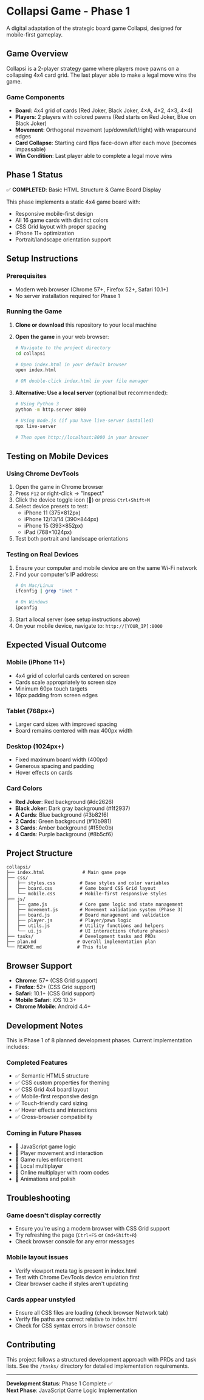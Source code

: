 # Collapsi Game - Phase 1

A digital adaptation of the strategic board game Collapsi, designed for mobile-first gameplay.

## Game Overview

Collapsi is a 2-player strategy game where players move pawns on a collapsing 4x4 card grid. The last player able to make a legal move wins the game.

### Game Components
- **Board**: 4x4 grid of cards (Red Joker, Black Joker, 4×A, 4×2, 4×3, 4×4)
- **Players**: 2 players with colored pawns (Red starts on Red Joker, Blue on Black Joker)
- **Movement**: Orthogonal movement (up/down/left/right) with wraparound edges
- **Card Collapse**: Starting card flips face-down after each move (becomes impassable)
- **Win Condition**: Last player able to complete a legal move wins

## Phase 1 Status

✅ **COMPLETED**: Basic HTML Structure & Game Board Display

This phase implements a static 4x4 game board with:
- Responsive mobile-first design
- All 16 game cards with distinct colors
- CSS Grid layout with proper spacing
- iPhone 11+ optimization
- Portrait/landscape orientation support

## Setup Instructions

### Prerequisites
- Modern web browser (Chrome 57+, Firefox 52+, Safari 10.1+)
- No server installation required for Phase 1

### Running the Game

1. **Clone or download** this repository to your local machine

2. **Open the game** in your web browser:
   ```bash
   # Navigate to the project directory
   cd collapsi
   
   # Open index.html in your default browser
   open index.html
   
   # OR double-click index.html in your file manager
   ```

3. **Alternative: Use a local server** (optional but recommended):
   ```bash
   # Using Python 3
   python -m http.server 8000
   
   # Using Node.js (if you have live-server installed)
   npx live-server
   
   # Then open http://localhost:8000 in your browser
   ```

## Testing on Mobile Devices

### Using Chrome DevTools
1. Open the game in Chrome browser
2. Press `F12` or right-click → "Inspect"
3. Click the device toggle icon (📱) or press `Ctrl+Shift+M`
4. Select device presets to test:
   - iPhone 11 (375×812px)
   - iPhone 12/13/14 (390×844px)
   - iPhone 15 (393×852px)
   - iPad (768×1024px)
5. Test both portrait and landscape orientations

### Testing on Real Devices
1. Ensure your computer and mobile device are on the same Wi-Fi network
2. Find your computer's IP address:
   ```bash
   # On Mac/Linux
   ifconfig | grep "inet "
   
   # On Windows
   ipconfig
   ```
3. Start a local server (see setup instructions above)
4. On your mobile device, navigate to: `http://[YOUR_IP]:8000`

## Expected Visual Outcome

### Mobile (iPhone 11+)
- 4x4 grid of colorful cards centered on screen
- Cards scale appropriately to screen size
- Minimum 60px touch targets
- 16px padding from screen edges

### Tablet (768px+)
- Larger card sizes with improved spacing
- Board remains centered with max 400px width

### Desktop (1024px+)
- Fixed maximum board width (400px)
- Generous spacing and padding
- Hover effects on cards

### Card Colors
- **Red Joker**: Red background (#dc2626)
- **Black Joker**: Dark gray background (#1f2937)
- **A Cards**: Blue background (#3b82f6)
- **2 Cards**: Green background (#10b981)
- **3 Cards**: Amber background (#f59e0b)
- **4 Cards**: Purple background (#8b5cf6)

## Project Structure

```
collapsi/
├── index.html              # Main game page
├── css/
│   ├── styles.css         # Base styles and color variables
│   ├── board.css          # Game board CSS Grid layout
│   └── mobile.css         # Mobile-first responsive styles
├── js/
│   ├── game.js            # Core game logic and state management
│   ├── movement.js        # Movement validation system (Phase 3)
│   ├── board.js           # Board management and validation
│   ├── player.js          # Player/pawn logic
│   ├── utils.js           # Utility functions and helpers
│   └── ui.js              # UI interactions (future phases)
├── tasks/                 # Development tasks and PRDs
├── plan.md               # Overall implementation plan
└── README.md             # This file
```

## Browser Support

- **Chrome**: 57+ (CSS Grid support)
- **Firefox**: 52+ (CSS Grid support)
- **Safari**: 10.1+ (CSS Grid support)
- **Mobile Safari**: iOS 10.3+
- **Chrome Mobile**: Android 4.4+

## Development Notes

This is Phase 1 of 8 planned development phases. Current implementation includes:

### Completed Features
- ✅ Semantic HTML5 structure
- ✅ CSS custom properties for theming
- ✅ CSS Grid 4x4 board layout
- ✅ Mobile-first responsive design
- ✅ Touch-friendly card sizing
- ✅ Hover effects and interactions
- ✅ Cross-browser compatibility

### Coming in Future Phases
- 🔄 JavaScript game logic
- 🔄 Player movement and interaction
- 🔄 Game rules enforcement
- 🔄 Local multiplayer
- 🔄 Online multiplayer with room codes
- 🔄 Animations and polish

## Troubleshooting

### Game doesn't display correctly
- Ensure you're using a modern browser with CSS Grid support
- Try refreshing the page (`Ctrl+F5` or `Cmd+Shift+R`)
- Check browser console for any error messages

### Mobile layout issues
- Verify viewport meta tag is present in index.html
- Test with Chrome DevTools device emulation first
- Clear browser cache if styles aren't updating

### Cards appear unstyled
- Ensure all CSS files are loading (check browser Network tab)
- Verify file paths are correct relative to index.html
- Check for CSS syntax errors in browser console

## Contributing

This project follows a structured development approach with PRDs and task lists. See the `/tasks/` directory for detailed implementation requirements.

---

**Development Status**: Phase 1 Complete ✅  
**Next Phase**: JavaScript Game Logic Implementation